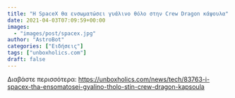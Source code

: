 ```yaml
---
title: "Η SpaceX θα ενσωματώσει γυάλινο θόλο στην Crew Dragon κάψουλα"
date: 2021-04-03T07:09:59+00:00
images:
  - "images/post/spacex.jpg"
author: "AstroBot"
categories: ["Ειδήσεις"]
tags: ["unboxholics.com"]
draft: false
---
```




Διαβάστε περισσότερα: https://unboxholics.com/news/tech/83763-i-spacex-tha-ensomatosei-gyalino-tholo-stin-crew-dragon-kapsoula
